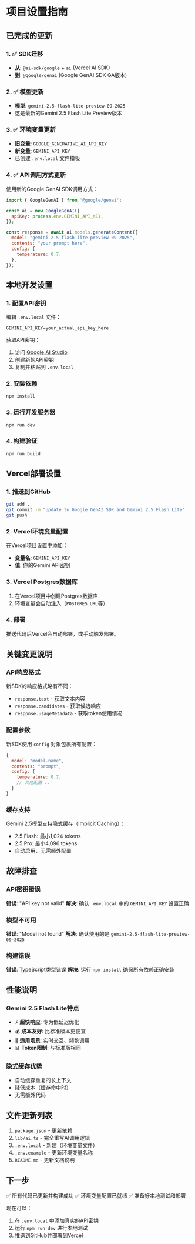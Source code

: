 # 项目设置指南

## 已完成的更新

### 1. ✅ SDK迁移
- **从**: `@ai-sdk/google` + `ai` (Vercel AI SDK)
- **到**: `@google/genai` (Google GenAI SDK GA版本)

### 2. ✅ 模型更新
- **模型**: `gemini-2.5-flash-lite-preview-09-2025`
- 这是最新的Gemini 2.5 Flash Lite Preview版本

### 3. ✅ 环境变量更新
- **旧变量**: `GOOGLE_GENERATIVE_AI_API_KEY`
- **新变量**: `GEMINI_API_KEY`
- 已创建 `.env.local` 文件模板

### 4. ✅ API调用方式更新
使用新的Google GenAI SDK调用方式：
```javascript
import { GoogleGenAI } from '@google/genai';

const ai = new GoogleGenAI({
  apiKey: process.env.GEMINI_API_KEY,
});

const response = await ai.models.generateContent({
  model: "gemini-2.5-flash-lite-preview-09-2025",
  contents: "your prompt here",
  config: {
    temperature: 0.7,
  },
});
```

## 本地开发设置

### 1. 配置API密钥

编辑 `.env.local` 文件：
```env
GEMINI_API_KEY=your_actual_api_key_here
```

获取API密钥：
1. 访问 [Google AI Studio](https://aistudio.google.com/app/apikey)
2. 创建新的API密钥
3. 复制并粘贴到 `.env.local`

### 2. 安装依赖
```bash
npm install
```

### 3. 运行开发服务器
```bash
npm run dev
```

### 4. 构建验证
```bash
npm run build
```

## Vercel部署设置

### 1. 推送到GitHub
```bash
git add .
git commit -m "Update to Google GenAI SDK and Gemini 2.5 Flash Lite"
git push
```

### 2. Vercel环境变量配置

在Vercel项目设置中添加：
- **变量名**: `GEMINI_API_KEY`
- **值**: 你的Gemini API密钥

### 3. Vercel Postgres数据库

1. 在Vercel项目中创建Postgres数据库
2. 环境变量会自动注入（`POSTGRES_URL`等）

### 4. 部署

推送代码后Vercel会自动部署，或手动触发部署。

## 关键变更说明

### API响应格式
新SDK的响应格式略有不同：
- `response.text` - 获取文本内容
- `response.candidates` - 获取候选响应
- `response.usageMetadata` - 获取token使用情况

### 配置参数
新SDK使用 `config` 对象包裹所有配置：
```javascript
{
  model: "model-name",
  contents: "prompt",
  config: {
    temperature: 0.7,
    // 其他配置...
  }
}
```

### 缓存支持
Gemini 2.5模型支持隐式缓存（Implicit Caching）：
- 2.5 Flash: 最小1,024 tokens
- 2.5 Pro: 最小4,096 tokens
- 自动启用，无需额外配置

## 故障排查

### API密钥错误
**错误**: "API key not valid"
**解决**: 确认 `.env.local` 中的 `GEMINI_API_KEY` 设置正确

### 模型不可用
**错误**: "Model not found"
**解决**: 确认使用的是 `gemini-2.5-flash-lite-preview-09-2025`

### 构建错误
**错误**: TypeScript类型错误
**解决**: 运行 `npm install` 确保所有依赖正确安装

## 性能说明

### Gemini 2.5 Flash Lite特点
- ⚡ **超快响应**: 专为低延迟优化
- 💰 **成本友好**: 比标准版本更便宜
- 🎯 **适用场景**: 实时交互、频繁调用
- 📊 **Token限制**: 与标准版相同

### 隐式缓存优势
- 自动缓存重复的长上下文
- 降低成本（缓存命中时）
- 无需额外代码

## 文件更新列表

1. `package.json` - 更新依赖
2. `lib/ai.ts` - 完全重写AI调用逻辑
3. `.env.local` - 新建（环境变量文件）
4. `.env.example` - 更新环境变量名称
5. `README.md` - 更新文档说明

## 下一步

✅ 所有代码已更新并构建成功
✅ 环境变量配置已就绪
✅ 准备好本地测试和部署

现在可以：
1. 在 `.env.local` 中添加真实的API密钥
2. 运行 `npm run dev` 进行本地测试
3. 推送到GitHub并部署到Vercel

